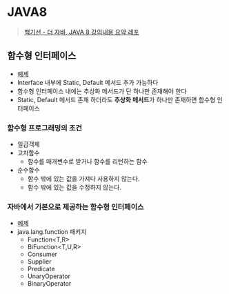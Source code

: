 # JAVA8

> [백기선 - 더 자바, JAVA 8 강의내용 요약 레포](https://www.inflearn.com/course/the-java-java8/dashboard) 


## 함수형 인터페이스
- [예제](./src/main/java/me/java8/RunSomething.java)
- Interface 내부에 Static, Default 메서드 추가 가능하다
- 함수형 인터페이스 내에는 추상화 메서드가 단 하나만 존재해야 한다
- Static, Default 메서드 존재 하더라도 **추상화 메서드**가 하나만 존재하면 함수형 인터페이스

### 함수형 프로그래밍의 조건
- 일급객체
- 고차함수
  - 함수를 매개변수로 받거나 함수를 리턴하는 함수
- 순수함수
  - 함수 밖에 있는 값을 가져다 사용하지 않는다.
  - 함수 밖에 있는 값을 수정하지 않는다.


### 자바에서 기본으로 제공하는 함수형 인터페이스
- [예제](./src/main/java/me/java8/BasicFunctionalInterfacesMain.java)
- java.lang.function 패키지
  - Function<T,R>
  - BiFunction<T,U,R>
  - Consumer<T>
  - Supplier<T>
  - Predicate<T>
  - UnaryOperator<T>
  - BinaryOperator<T>
